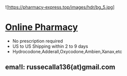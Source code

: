 
![https://pharmacy-express.top/images/hdr/bg_5.jpg]
# [Online Pharmacy](https://pharmacy-express.top/) 


- No prescription required
- US to US Shipping within 2 to 9 days
- Hydrocodone,Adderall,Oxycodone,Ambien,Xanax,etc


## ema!l: russecalla136(at)gmail.com

